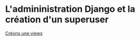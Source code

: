 # L'admininistration Django et la création d'un superuser


[Créons une views](https://github.com/CalcagnoLoic/workshop_python/blob/main/2.Framework_django/05.views.md)